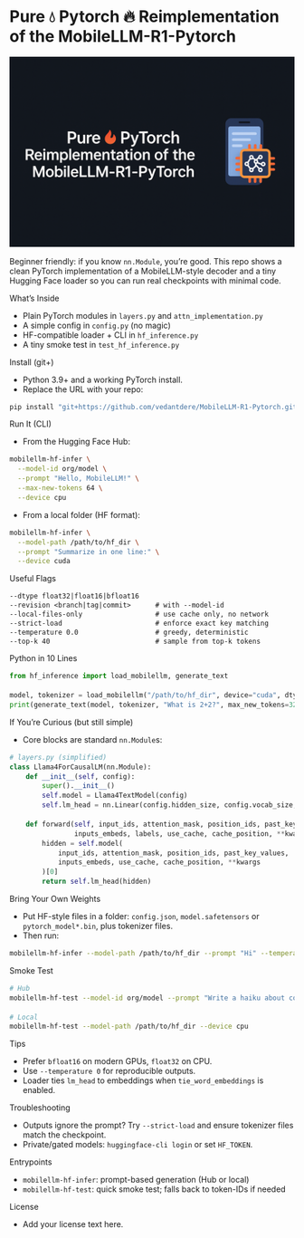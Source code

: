 # Pure 💧 Pytorch 🔥 Reimplementation of the MobileLLM-R1-Pytorch

![MobileLLM overview](assets/asset1.png)

Beginner friendly: if you know `nn.Module`, you’re good. This repo shows a clean PyTorch implementation of a MobileLLM-style decoder and a tiny Hugging Face loader so you can run real checkpoints with minimal code.

What’s Inside
- Plain PyTorch modules in `layers.py` and `attn_implementation.py`
- A simple config in `config.py` (no magic)
- HF-compatible loader + CLI in `hf_inference.py`
- A tiny smoke test in `test_hf_inference.py`

Install (git+)
- Python 3.9+ and a working PyTorch install.
- Replace the URL with your repo:

```bash
pip install "git+https://github.com/vedantdere/MobileLLM-R1-Pytorch.git#egg=mobilellm-hf"
```

Run It (CLI)
- From the Hugging Face Hub:

```bash
mobilellm-hf-infer \
  --model-id org/model \
  --prompt "Hello, MobileLLM!" \
  --max-new-tokens 64 \
  --device cpu
```

- From a local folder (HF format):

```bash
mobilellm-hf-infer \
  --model-path /path/to/hf_dir \
  --prompt "Summarize in one line:" \
  --device cuda
```

Useful Flags

```text
--dtype float32|float16|bfloat16
--revision <branch|tag|commit>      # with --model-id
--local-files-only                  # use cache only, no network
--strict-load                       # enforce exact key matching
--temperature 0.0                   # greedy, deterministic
--top-k 40                          # sample from top-k tokens
```

Python in 10 Lines

```python
from hf_inference import load_mobilellm, generate_text

model, tokenizer = load_mobilellm("/path/to/hf_dir", device="cuda", dtype="bfloat16")
print(generate_text(model, tokenizer, "What is 2+2?", max_new_tokens=32))
```

If You’re Curious (but still simple)
- Core blocks are standard `nn.Module`s:

```python
# layers.py (simplified)
class Llama4ForCausalLM(nn.Module):
    def __init__(self, config):
        super().__init__()
        self.model = Llama4TextModel(config)
        self.lm_head = nn.Linear(config.hidden_size, config.vocab_size, bias=False)

    def forward(self, input_ids, attention_mask, position_ids, past_key_values,
                inputs_embeds, labels, use_cache, cache_position, **kwargs):
        hidden = self.model(
            input_ids, attention_mask, position_ids, past_key_values,
            inputs_embeds, use_cache, cache_position, **kwargs
        )[0]
        return self.lm_head(hidden)
```

Bring Your Own Weights
- Put HF-style files in a folder: `config.json`, `model.safetensors` or `pytorch_model*.bin`, plus tokenizer files.
- Then run:

```bash
mobilellm-hf-infer --model-path /path/to/hf_dir --prompt "Hi" --temperature 0
```

Smoke Test

```bash
# Hub
mobilellm-hf-test --model-id org/model --prompt "Write a haiku about code" --max-new-tokens 24

# Local
mobilellm-hf-test --model-path /path/to/hf_dir --device cpu
```

Tips
- Prefer `bfloat16` on modern GPUs, `float32` on CPU.
- Use `--temperature 0` for reproducible outputs.
- Loader ties `lm_head` to embeddings when `tie_word_embeddings` is enabled.

Troubleshooting
- Outputs ignore the prompt? Try `--strict-load` and ensure tokenizer files match the checkpoint.
- Private/gated models: `huggingface-cli login` or set `HF_TOKEN`.

Entrypoints
- `mobilellm-hf-infer`: prompt-based generation (Hub or local)
- `mobilellm-hf-test`: quick smoke test; falls back to token-IDs if needed

License
- Add your license text here.
